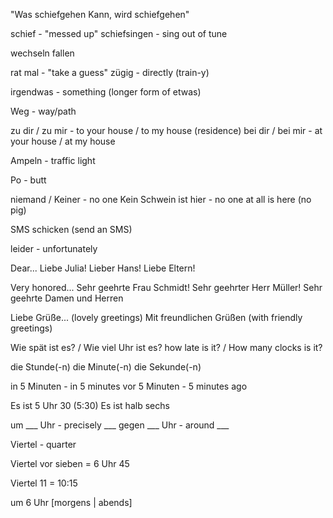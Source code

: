 "Was schiefgehen Kann, wird schiefgehen"

schief - "messed up"
schiefsingen - sing out of tune

wechseln
fallen

rat mal - "take a guess"
zügig - directly (train-y)

irgendwas - something (longer form of etwas)

Weg - way/path

zu dir / zu mir - to your house / to my house (residence)
bei dir / bei mir - at your house / at my house

Ampeln - traffic light

Po - butt

niemand / Keiner - no one
Kein Schwein ist hier - no one at all is here (no pig)

SMS schicken (send an SMS)

leider - unfortunately

Dear...
Liebe Julia!
Lieber Hans!
Liebe Eltern!

Very honored...
Sehr geehrte Frau Schmidt!
Sehr geehrter Herr Müller!
Sehr geehrte Damen und Herren

Liebe Grüße... (lovely greetings)
Mit freundlichen Grüßen (with friendly greetings)

Wie spät ist es? / Wie viel Uhr ist es?
how late is it? / How many clocks is it?

die Stunde(-n)
die Minute(-n)
die Sekunde(-n)

in 5 Minuten - in 5 minutes
vor 5 Minuten - 5 minutes ago

Es ist 5 Uhr 30 (5:30)
Es ist halb sechs

um ___ Uhr - precisely ___
gegen ___ Uhr - around ___

Viertel - quarter

Viertel vor sieben = 6 Uhr 45

Viertel 11 = 10:15

um 6 Uhr [morgens | abends]
